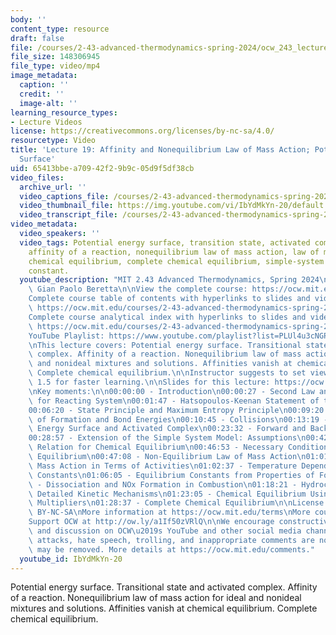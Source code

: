 ```yaml
---
body: ''
content_type: resource
draft: false
file: /courses/2-43-advanced-thermodynamics-spring-2024/ocw_243_lecture19_2024apr16_v2_360p_16_9.mp4
file_size: 148306945
file_type: video/mp4
image_metadata:
  caption: ''
  credit: ''
  image-alt: ''
learning_resource_types:
- Lecture Videos
license: https://creativecommons.org/licenses/by-nc-sa/4.0/
resourcetype: Video
title: 'Lecture 19: Affinity and Nonequilibrium Law of Mass Action; Potential Energy
  Surface'
uid: 65413bbe-a709-42f2-9b9c-05d9f5df38cb
video_files:
  archive_url: ''
  video_captions_file: /courses/2-43-advanced-thermodynamics-spring-2024/ocw_243_lecture19_2024apr16_v2_captions.vtt
  video_thumbnail_file: https://img.youtube.com/vi/IbYdMkYn-20/default.jpg
  video_transcript_file: /courses/2-43-advanced-thermodynamics-spring-2024/ocw_243_lecture19_2024apr16_v2_transcript.pdf
video_metadata:
  video_speakers: ''
  video_tags: Potential energy surface, transition state, activated complex, collisions,
    affinity of a reaction, nonequilibrium law of mass action, law of mass action,
    chemical equilibrium, complete chemical equilibrium, simple-system model, equilibrium
    constant.
  youtube_description: "MIT 2.43 Advanced Thermodynamics, Spring 2024\nInstructor:\
    \ Gian Paolo Beretta\n\nView the complete course: https://ocw.mit.edu/courses/2-43-advanced-thermodynamics-spring-2024/\n\
    Complete course table of contents with hyperlinks to slides and video timestamps:\
    \ https://ocw.mit.edu/courses/2-43-advanced-thermodynamics-spring-2024/resources/mit2_43_s24_toc_slides_pdf/\n\
    Complete course analytical index with hyperlinks to slides and video timestamps:\
    \ https://ocw.mit.edu/courses/2-43-advanced-thermodynamics-spring-2024/resources/mit2_43_s24_index_slides_pdf/\n\
    YouTube Playlist: https://www.youtube.com/playlist?list=PLUl4u3cNGP6309d0oJDiVo1CvxUQXJ2il\n\
    \nThis lecture covers: Potential energy surface. Transitional state and activated\
    \ complex. Affinity of a reaction. Nonequilibrium law of mass action for ideal\
    \ and nonideal mixtures and solutions. Affinities vanish at chemical equilibrium.\
    \ Complete chemical equilibrium.\n\nInstructor suggests to set viewing speed at\
    \ 1.5 for faster learning.\n\nSlides for this lecture: https://ocw.mit.edu/courses/2-43-advanced-thermodynamics-spring-2024/resources/mit2_43_s24_lec19_pdf/\n\
    \nKey moments:\n\n00:00:00 - Introduction\n00:00:27 - Second Law and State Principle\
    \ for Reacting System\n00:01:47 - Hatsopoulos-Keenan Statement of the Second Law\n\
    00:06:20 - State Principle and Maximum Entropy Principle\n00:09:20 - Review: Enthalpy\
    \ of Formation and Bond Energies\n00:10:45 - Collisions\n00:13:19 - Potential\
    \ Energy Surface and Activated Complex\n00:23:32 - Forward and Backward Half-Reactions\n\
    00:28:57 - Extension of the Simple System Model: Assumptions\n00:42:13 - Fundamental\
    \ Relation for Chemical Equilibrium\n00:46:53 - Necessary Condition for Chemical\
    \ Equilibrium\n00:47:08 - Non-Equilibrium Law of Mass Action\n01:01:03 - Law of\
    \ Mass Action in Terms of Activities\n01:02:37 - Temperature Dependence of Equilibrium\
    \ Constants\n01:06:05 - Equilibrium Constants from Properties of Formation\n01:16:10\
    \ - Dissociation and NOx Formation in Combustion\n01:18:21 - Hydrocarbon Oxidation:\
    \ Detailed Kinetic Mechanisms\n01:23:05 - Chemical Equilibrium Using Lagrange\
    \ Multipliers\n01:28:37 - Complete Chemical Equilibrium\n\nLicense: Creative Commons\
    \ BY-NC-SA\nMore information at https://ocw.mit.edu/terms\nMore courses at https://ocw.mit.edu\n\
    Support OCW at http://ow.ly/a1If50zVRlQ\n\nWe encourage constructive comments\
    \ and discussion on OCW\u2019s YouTube and other social media channels. Personal\
    \ attacks, hate speech, trolling, and inappropriate comments are not allowed and\
    \ may be removed. More details at https://ocw.mit.edu/comments."
  youtube_id: IbYdMkYn-20
---
```

Potential energy surface. Transitional state and activated complex. Affinity of a reaction. Nonequilibrium law of mass action for ideal and nonideal mixtures and solutions. Affinities vanish at chemical equilibrium. Complete chemical equilibrium.